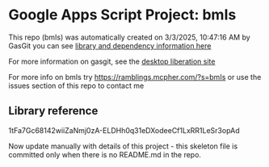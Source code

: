 # Google Apps Script Project: bmIs
This repo (bmIs) was automatically created on 3/3/2025, 10:47:16 AM by GasGit
you can see [library and dependency information here](dependencies.md)

For more information on gasgit, see the [desktop liberation site](https://ramblings.mcpher.com/drive-sdk-and-github/migrategasgit/ "desktop liberation")

For more info on bmIs try https://ramblings.mcpher.com/?s=bmIs or use the issues section of this repo to contact me
## Library reference
1tFa7Gc68142wiiZaNmj0zA-ELDHh0q31eDXodeeCf1LxRR1LeSr3opAd

Now update manually with details of this project - this skeleton file is committed only when there is no README.md in the repo.